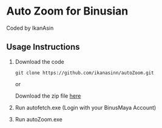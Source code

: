 # Auto Zoom for Binusian
Coded by IkanAsin

## Usage Instructions
1. Download the code
    ```
    git clone https://github.com/ikanasinn/autoZoom.git
    ```
    or

    Download the zip file [here](https://github.com/IkanAsinn/autozoom/archive/refs/heads/main.zip)

2. Run autofetch.exe (Login with your BinusMaya Account)
3. Run autoZoom.exe
